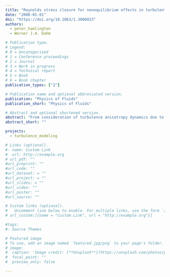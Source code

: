 ```yaml
---
title: "Reynolds stress closure for nonequilibrium effects in turbulent flows"
date: "2008-01-01"
doi: "https://doi.org/10.1063/1.3006023"
authors:
  - peter_hamlington
  - Werner J.A. Dahm

# Publication type.
# Legend:
# 0 = Uncategorized
# 1 = Conference proceedings
# 2 = Journal
# 3 = Work in progress
# 4 = Technical report
# 5 = Book
# 6 = Book chapter
publication_types: ["2"]

# Publication name and optional abbreviated version.
publication: "Physics of Fluids"
publication_short: "Physics of Fluids"

# Abstract and optional shortened version.
abstract: "From consideration of turbulence anisotropy dynamics due to spatial or temporal variations in the mean strain rate, a new Reynolds stress closure for nonequilibrium effects in turbulent flows has been developed. This closure, formally derived from the Reynolds stress anisotropy transport equation, results in an effective strain rate tensor that accounts for the strain rate history to which the turbulence has been subjected. In contrast to prior nonequilibrium models that have sought to address nonequilibrium effects via changes in the eddy viscosity, the present approach accounts for nonequilibrium effects in the fundamental relation between the anisotropy tensor and the strain rate tensor. The time-local form of the nonequilibrium closure can be readily implemented in place of the classical equilibrium Boussinesq closure on which most existing computational frameworks are currently based. This new closure is applied here to four substantially different classes of nonequilibrium test problems. Results show dramatically improved agreement with experimental and computational data, without the need to vary any model parameters, when compared with the standard equilibrium closure and with various prior nonequilibrium closures."
abstract_short: ""

projects:
  - turbulence_modeling

# Links (optional).
#- name: Custom Link
#  url: http://example.org
# url_pdf: ""
#url_preprint: ""
#url_code: ""
#url_dataset: = ""
#url_project: = ""
#url_slides: = ""
#url_video: ""
#url_poster: ""
#url_source: ""

# Custom links (optional).
#   Uncomment line below to enable. For multiple links, use the form `[{...}, {...}, {...}]`.
# url_custom:[{name = "Custom Link", url = "http://example.org"}]

#tags:
#- Source Themes

# Featured image
# To use, add an image named `featured.jpg/png` to your page's folder.
# image:
#  caption: 'Image credit: [**Unsplash**](https://unsplash.com/photos/pLCdAaMFLTE)'
#  focal_point: ""
#  preview_only: false

---
```

